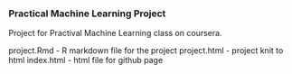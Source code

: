 ### Practical Machine Learning Project
Project for Practival Machine Learning class on coursera.

project.Rmd - R markdown file for the project
project.html - project knit to html
index.html - html file for github page